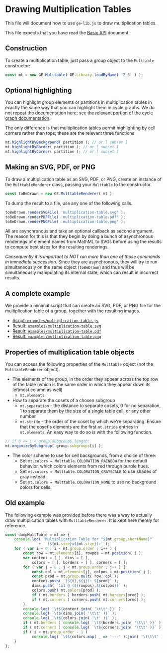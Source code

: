 
# Drawing Multiplication Tables

This file will document how to use `ge-lib.js` to draw multiplication
tables.

This file expects that you have read the
[Basic API](basic-api.md) document.

## Construction

To create a multiplication table, just pass a group object to the
`Multtable` constructor:

```js
const mt = new GE.Multtable( GE.Library.loadByName( 'Z_5' ) );
```

## Optional highlighting

You can highlight group elements or partitions in multiplication tables in
exactly the same way that you can highlight them in cycle graphs.  We do not
repeat the documentation here; see [the relevant portion of the cycle graph
documentation](drawing-cycle-graphs.md#optional-highlighting).

The only difference is that multiplication tables permit highlighting by
cell corners rather than tops; these are the relevant three functions.

```js
mt.highlightByBackground( partition ); // or [ subset ]
mt.highlightByBorder( partition ); // or [ subset ]
mt.highlightByCorner( partition ); // or [ subset ]
```

## Making an SVG, PDF, or PNG

To draw a multiplication table as an SVG, PDF, or PNG, create an instance of
the `MulttableRenderer` class, passing your `Multtable` to the constructor.

```js
const toBeDrawn = new GE.MulttableRenderer( mt );
```

To dump the result to a file, use any one of the following calls.

```js
toBeDrawn.renderSVGFile( 'multiplication-table.svg' );
toBeDrawn.renderPDFFile( 'multiplication-table.pdf' );
toBeDrawn.renderPNGFile( 'multiplication-table.png' );
```

All are asynchronous and take an optional callback as second argument. The
reason for this is that they begin by doing a bunch of asynchronous
renderings of element names from MathML to SVGs before using the results to
compute best sizes for the resulting renderings.

*Consequently it is important to NOT run more than one of those commands in
immediate succession.*  Since they are asynchronous, they will try to run
simultaneously on the same object (`toBeDrawn`) and thus will be
simultaneously manipulating its internal state, which can result in
incorrect results.

## A complete example

We provide a minimal script that can create an SVG, PDF, or PNG file for the
multiplication table of a group, together with the resulting images.

 * [Script: `examples/multiplication-table.js`](../examples/multiplication-table.js)
 * [Result: `examples/multiplication-table.svg`](../examples/multiplication-table.svg)
 * [Result: `examples/multiplication-table.pdf`](../examples/multiplication-table.pdf)
 * [Result: `examples/multiplication-table.png`](../examples/multiplication-table.png)

## Properties of multiplication table objects

You can access the following properties of the `Multtable` object
(not the `MulttableRenderer` object).

 * The elements of the group, in the order they appear across the top row
   of the table (which is the same order in which they appear down its
   leftmost column as well)
    * `mt.elements`
 * How to separate the cosets of a chosen subgroup
    * `mt.separation` - the distance to separate cosets,
      0 for no separation, 1 to separate them by the size of a single table
      cell, or any other number
    * `mt.stride` - the order of the coset by which we're separating.
      Ensure that the coset's elements are the first `mt.stride` entries in
      `mt.elements`.  An easy way to do so is with the following function.
```js
// if 0 <= i < group.subgroups.length:
mt.organizeBySubgroup( group.subgroups[i] );
```
 * The color scheme to use for cell backgrounds, from a choice of three:
    * Set `mt.colors = Multtable.COLORATION_RAINBOW` for the default
      behavior, which colors elements from red through purple hues.
    * Set `mt.colors = Multtable.COLORATION_GRAYSCALE` to use shades
      of gray instead.
    * Set `mt.colors = Multtable.COLORATION_NONE` to use no background
      colors for cells.

## Old example

The following example was provided before there was a way to actually draw
multiplication tables with `MulttableRenderer`.  It is kept here merely for
reference.

```js
const dumpMultTable = mt => {
    console.log( `Multiplication Table for "${mt.group.shortName}"`
               + ` (${mt.size}x${mt.size}):` );
    for ( var i = 0 ; i < mt.group.order ; i++ ) {
        const row = mt.elements[i], rowpos = mt.position( i );
        var content = [ ], dims = [ ],
            colors = [ ], borders = [ ], corners = [ ];
        for ( var j = 0 ; j < mt.group.order ; j++ ) {
            const col = mt.elements[j], colpos = mt.position( j );
            const prod = mt.group.mult( row, col );
            content.push( `(${i},${j}): ${prod}` );
            dims.push( `1x1 @ (${rowpos},${colpos})` );
            colors.push( mt.colors[prod] );
            if ( mt.borders ) borders.push( mt.borders[prod] );
            if ( mt.corners ) corners.push( mt.corners[prod] );
        }
        console.log( `\t${content.join( '\t\t' )}` );
        console.log( `\t${dims.join( '\t\t' )}` );
        console.log( `\t${colors.join( '\t' )}` );
        if ( mt.borders ) console.log( `\t${borders.join( '\t\t' )}` );
        if ( mt.corners ) console.log( `\t${corners.join( '\t\t' )}` );
        if ( i < mt.group.order - 1 )
            console.log( `\t${colors.map( _ => '---' ).join( '\t\t\t' )}` );
    }
};
```
